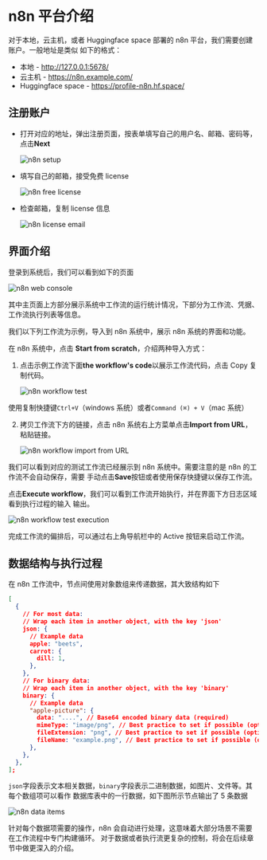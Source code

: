 # n8n 平台介绍

对于本地，云主机，或者 Huggingface space 部署的 n8n 平台，我们需要创建账户。一般地址是类似
如下的格式：

- 本地 - http://127.0.0.1:5678/
- 云主机 - https://n8n.example.com/
- Huggingface space - https://profile-n8n.hf.space/

## 注册账户

- 打开对应的地址，弹出注册页面，按表单填写自己的用户名、邮箱、密码等，点击**Next**

  ![n8n setup](images/n8n_setup.png)

- 填写自己的邮箱，接受免费 license

  ![n8n free license](images/n8n_free_license.png)

- 检查邮箱，复制 license 信息

  ![n8n license email](images/n8n_license_email.png)

## 界面介绍

登录到系统后，我们可以看到如下的页面

![n8n web console](images/n8n_web.png)

其中主页面上方部分展示系统中工作流的运行统计情况，下部分为工作流、凭据、工作流执行列表等信息。

我们以下列工作流为示例，导入到 n8n 系统中，展示 n8n 系统的界面和功能。

<n8n-workflow src='workflows/c03/test.json' />

在 n8n 系统中，点击 **Start from scratch**，介绍两种导入方式：

1. 点击示例工作流下面**the workflow's code**以展示工作流代码，点击 Copy 复制代码。

   ![n8n workflow test](images/n8n_workflow_test.png)

使用复制快捷键`Ctrl+V`（windows 系统）或者`Command (⌘) + V`（mac 系统）

2. 拷贝工作流下方的链接，点击 n8n 系统右上方菜单点击**Import from URL**，粘贴链接。

   ![n8n workflow import from URL](images/n8n_workflow_import_from_url.png)

我们可以看到对应的测试工作流已经展示到 n8n 系统中。需要注意的是 n8n 的工作流不会自动保存，需要
手动点击**Save**按钮或者使用保存快捷键以保存工作流。

点击**Execute workflow**，我们可以看到工作流开始执行，并在界面下方日志区域看到执行过程的输入
输出。

![n8n workflow test execution](images/n8n_workflow_execution.png)

完成工作流的偏排后，可以通过右上角导航栏中的 Active 按钮来启动工作流。

## 数据结构与执行过程

在 n8n 工作流中，节点间使用对象数组来传递数据，其大致结构如下

```json
[
  {
    // For most data:
    // Wrap each item in another object, with the key 'json'
    json: {
      // Example data
      apple: "beets",
      carrot: {
        dill: 1,
      },
    },
    // For binary data:
    // Wrap each item in another object, with the key 'binary'
    binary: {
      // Example data
      "apple-picture": {
        data: "....", // Base64 encoded binary data (required)
        mimeType: "image/png", // Best practice to set if possible (optional)
        fileExtension: "png", // Best practice to set if possible (optional)
        fileName: "example.png", // Best practice to set if possible (optional)
      },
    },
  },
];
```

`json`字段表示文本相关数据，`binary`字段表示二进制数据，如图片、文件等。其每个数组项可以看作
数据库表中的一行数据，如下图所示节点输出了 5 条数据

![n8n data items](images/customer_datastore_node.png)

针对每个数据项需要的操作，n8n 会自动进行处理，这意味着大部分场景不需要在工作流程中专门构建循环。
对于数据或者执行流更复杂的控制，将会在后续章节中做更深入的介绍。
